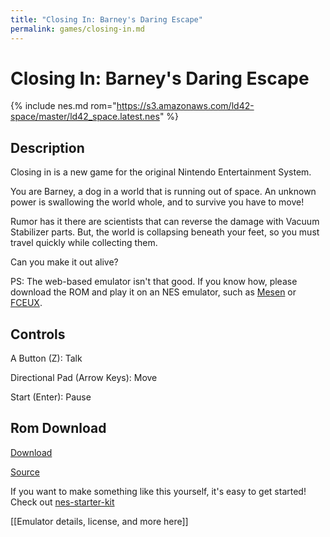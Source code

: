 ```yaml
---
title: "Closing In: Barney's Daring Escape"
permalink: games/closing-in.md
---
```


# Closing In: Barney's Daring Escape

{% include nes.md rom="https://s3.amazonaws.com/ld42-space/master/ld42_space.latest.nes" %}


## Description

Closing in is a new game for the original Nintendo Entertainment System.

You are Barney, a dog in a world that is running out of space. An unknown power is swallowing the world whole, and to survive you have to move! 

Rumor has it there are scientists that can reverse the damage with Vacuum Stabilizer parts. But, the world is collapsing beneath your feet, so you must travel quickly while collecting them. 

Can you make it out alive?

PS: The web-based emulator isn't that good. If you know how, please download the ROM and play it on an NES emulator, such as [Mesen](https://www.mesen.ca/) or [FCEUX](http://www.fceux.com/).

## Controls

A Button (Z): Talk

Directional Pad (Arrow Keys): Move

Start (Enter): Pause

## Rom Download

[Download]([https://s3.amazonaws.com/ld42-space/master/ld42_space.latest.nes)

[Source](https://github.com/cppchriscpp/daring-escape)

If you want to make something like this yourself, it's easy to get started! Check out [nes-starter-kit](https://cppchriscpp.github.io/nes-starter-kit)

[[Emulator details, license, and more here]]
